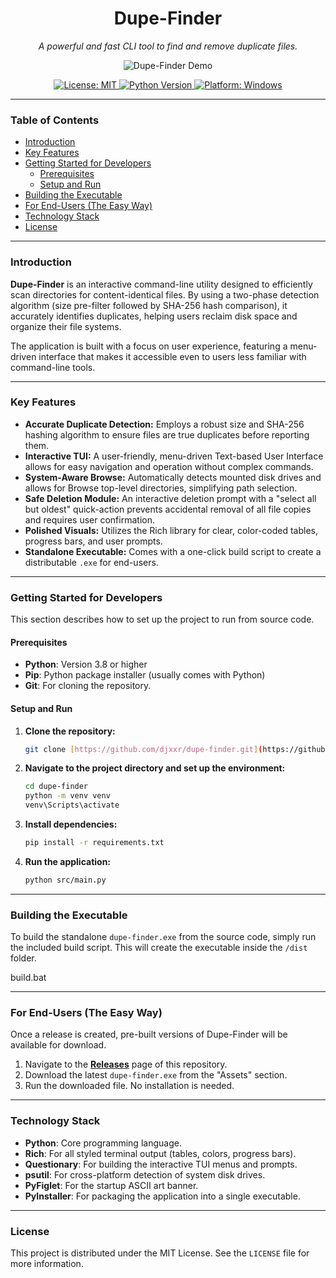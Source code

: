 <div align="center">

<h1 align="center">Dupe-Finder</h1>

<p align="center">
  <em>A powerful and fast CLI tool to find and remove duplicate files.</em>
</p>

<p align="center">
  <img src="https://github.com/djxxr/dupe-finder/raw/main/demo.gif" alt="Dupe-Finder Demo">
</p>

<p align="center">
    <a href="https://github.com/djxxr/dupe-finder/blob/main/LICENSE">
        <img src="https://img.shields.io/badge/License-MIT-yellow.svg" alt="License: MIT">
    </a>
    <a href="#">
        <img src="https://img.shields.io/badge/python-3.8+-blue.svg" alt="Python Version">
    </a>
     <a href="#">
        <img src="https://img.shields.io/badge/platform-windows-blue.svg" alt="Platform: Windows">
    </a>
</p>

</div>

---

### **Table of Contents**

- [Introduction](#introduction)
- [Key Features](#key-features)
- [Getting Started for Developers](#getting-started-for-developers)
  - [Prerequisites](#prerequisites)
  - [Setup and Run](#setup-and-run)
- [Building the Executable](#building-the-executable)
- [For End-Users (The Easy Way)](#for-end-users-the-easy-way)
- [Technology Stack](#technology-stack)
- [License](#license)

---

### **Introduction**

**Dupe-Finder** is an interactive command-line utility designed to efficiently scan directories for content-identical files. By using a two-phase detection algorithm (size pre-filter followed by SHA-256 hash comparison), it accurately identifies duplicates, helping users reclaim disk space and organize their file systems.

The application is built with a focus on user experience, featuring a menu-driven interface that makes it accessible even to users less familiar with command-line tools.

---

### **Key Features**

- **Accurate Duplicate Detection:** Employs a robust size and SHA-256 hashing algorithm to ensure files are true duplicates before reporting them.
- **Interactive TUI:** A user-friendly, menu-driven Text-based User Interface allows for easy navigation and operation without complex commands.
- **System-Aware Browse:** Automatically detects mounted disk drives and allows for Browse top-level directories, simplifying path selection.
- **Safe Deletion Module:** An interactive deletion prompt with a "select all but oldest" quick-action prevents accidental removal of all file copies and requires user confirmation.
- **Polished Visuals:** Utilizes the Rich library for clear, color-coded tables, progress bars, and user prompts.
- **Standalone Executable:** Comes with a one-click build script to create a distributable `.exe` for end-users.

---

### **Getting Started for Developers**

This section describes how to set up the project to run from source code.

#### **Prerequisites**

- **Python**: Version 3.8 or higher
- **Pip**: Python package installer (usually comes with Python)
- **Git**: For cloning the repository.

#### **Setup and Run**

1.  **Clone the repository:**
    ```bash
    git clone [https://github.com/djxxr/dupe-finder.git](https://github.com/djxxr/dupe-finder.git)
    ```
2.  **Navigate to the project directory and set up the environment:**
    ```bash
    cd dupe-finder
    python -m venv venv
    venv\Scripts\activate
    ```
3.  **Install dependencies:**
    ```bash
    pip install -r requirements.txt
    ```
4.  **Run the application:**
    ```bash
    python src/main.py
    ```

---

### **Building the Executable**

To build the standalone `dupe-finder.exe` from the source code, simply run the included build script. This will create the executable inside the `/dist` folder.

build.bat

---

### **For End-Users (The Easy Way)**

Once a release is created, pre-built versions of Dupe-Finder will be available for download.

1.  Navigate to the **[Releases](https://github.com/djxxr/dupe-finder/releases)** page of this repository.
2.  Download the latest `dupe-finder.exe` from the "Assets" section.
3.  Run the downloaded file. No installation is needed.

---

### **Technology Stack**

- **Python**: Core programming language.
- **Rich**: For all styled terminal output (tables, colors, progress bars).
- **Questionary**: For building the interactive TUI menus and prompts.
- **psutil**: For cross-platform detection of system disk drives.
- **PyFiglet**: For the startup ASCII art banner.
- **PyInstaller**: For packaging the application into a single executable.

---

### **License**

This project is distributed under the MIT License. See the `LICENSE` file for more information.

```bash